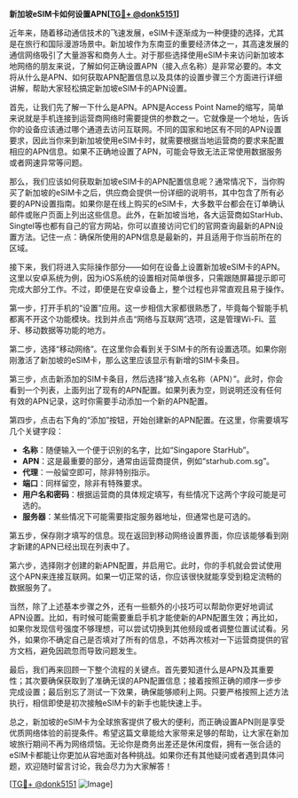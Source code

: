 **新加坡eSIM卡如何设置APN[[TG💪+ @donk5151](https://t.me/s/donk5151)]**

近年来，随着移动通信技术的飞速发展，eSIM卡逐渐成为一种便捷的选择，尤其是在旅行和国际漫游场景中。新加坡作为东南亚的重要经济体之一，其高速发展的通信网络吸引了大量游客和商务人士。对于那些选择使用eSIM卡来访问新加坡本地网络的朋友来说，了解如何正确设置APN（接入点名称）是非常必要的。本文将从什么是APN、如何获取APN配置信息以及具体的设置步骤三个方面进行详细讲解，帮助大家轻松搞定新加坡eSIM卡的APN设置。

首先，让我们先了解一下什么是APN。APN是Access Point Name的缩写，简单来说就是手机连接到运营商网络时需要提供的参数之一。它就像是一个地址，告诉你的设备应该通过哪个通道去访问互联网。不同的国家和地区有不同的APN设置要求，因此当你来到新加坡使用eSIM卡时，就需要根据当地运营商的要求来配置相应的APN信息。如果不正确地设置了APN，可能会导致无法正常使用数据服务或者网速异常等问题。

那么，我们应该如何获取新加坡eSIM卡的APN配置信息呢？通常情况下，当你购买了新加坡的eSIM卡之后，供应商会提供一份详细的说明书，其中包含了所有必要的APN设置指南。如果你是在线上购买的eSIM卡，大多数平台都会在订单确认邮件或账户页面上列出这些信息。此外，在新加坡当地，各大运营商如StarHub、Singtel等也都有自己的官方网站，你可以直接访问它们的官网查询最新的APN设置方法。记住一点：确保所使用的APN信息是最新的，并且适用于你当前所在的区域。

接下来，我们将进入实际操作部分——如何在设备上设置新加坡eSIM卡的APN。这里以安卓系统为例，因为iOS系统的设置相对简单很多，只需跟随屏幕提示即可完成大部分工作。不过，即便是在安卓设备上，整个过程也非常直观且易于操作。

第一步，打开手机的“设置”应用。这一步相信大家都很熟悉了，毕竟每个智能手机都离不开这个功能模块。找到并点击“网络与互联网”选项，这是管理Wi-Fi、蓝牙、移动数据等功能的地方。

第二步，选择“移动网络”。在这里你会看到关于SIM卡的所有设置选项。如果你刚刚激活了新加坡的eSIM卡，那么这里应该显示有新增的SIM卡条目。

第三步，点击新添加的SIM卡条目，然后选择“接入点名称（APN）”。此时，你会看到一个列表，上面列出了现有的APN配置。如果列表为空，则说明还没有任何有效的APN记录，这时你需要手动添加一个新的APN配置。

第四步，点击右下角的“添加”按钮，开始创建新的APN配置。在这里，你需要填写几个关键字段：
- **名称**：随便输入一个便于识别的名字，比如“Singapore StarHub”。
- **APN**：这是最重要的部分，通常由运营商提供，例如“starhub.com.sg”。
- **代理**：一般留空即可，除非特别指示。
- **端口**：同样留空，除非有特殊要求。
- **用户名和密码**：根据运营商的具体规定填写，有些情况下这两个字段可能是可选的。
- **服务器**：某些情况下可能需要指定服务器地址，但通常也是可选的。

第五步，保存刚才填写的信息。现在返回到移动网络设置界面，你应该能够看到刚才新建的APN已经出现在列表中了。

第六步，选择刚才创建的新APN配置，并启用它。此时，你的手机就会尝试使用这个APN来连接互联网。如果一切正常的话，你应该很快就能享受到稳定流畅的数据服务了。

当然，除了上述基本步骤之外，还有一些额外的小技巧可以帮助你更好地调试APN设置。比如，有时候可能需要重启手机才能使新的APN配置生效；再比如，如果你发现信号强度不够理想，可以尝试切换到其他频段或者调整位置试试看。另外，如果你不确定自己是否填对了所有的信息，不妨再次核对一下运营商提供的官方文档，避免因疏忽而导致问题发生。

最后，我们再来回顾一下整个流程的关键点。首先要知道什么是APN及其重要性；其次要确保获取到了准确无误的APN配置信息；接着按照正确的顺序一步步完成设置；最后别忘了测试一下效果，确保能够顺利上网。只要严格按照上述方法执行，相信即使是初次接触eSIM卡的新手也能快速上手。

总之，新加坡的eSIM卡为全球旅客提供了极大的便利，而正确设置APN则是享受优质网络体验的前提条件。希望这篇文章能给大家带来足够的帮助，让大家在新加坡旅行期间不再为网络烦恼。无论你是商务出差还是休闲度假，拥有一张合适的eSIM卡都能让你更加从容地面对各种挑战。如果你还有其他疑问或者遇到具体问题，欢迎随时留言讨论，我会尽力为大家解答！

[[TG💪+ @donk5151](https://t.me/s/donk5151) ![Image](https://i.postimg.cc/rwNCRYN7/Snipaste-2025-04-30-17-27-05.png)]